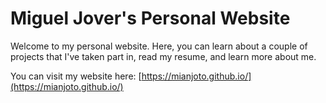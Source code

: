 # Miguel Jover's Personal Website
Welcome to my personal website. Here, you can learn about a couple of projects that I've taken part in, read my resume, and learn more about me.

You can visit my website here:
[https://mianjoto.github.io/](https://mianjoto.github.io/)

